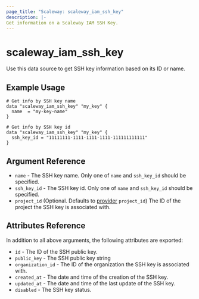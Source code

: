 ```yaml
---
page_title: "Scaleway: scaleway_iam_ssh_key"
description: |-
Get information on a Scaleway IAM SSH Key.
---
```


# scaleway_iam_ssh_key

Use this data source to get SSH key information based on its ID or name.

## Example Usage

```hcl
# Get info by SSH key name
data "scaleway_iam_ssh_key" "my_key" {
  name  = "my-key-name"
}

# Get info by SSH key id
data "scaleway_iam_ssh_key" "my_key" {
  ssh_key_id = "11111111-1111-1111-1111-111111111111"
}
```

## Argument Reference

- `name` - The SSH key name. Only one of `name` and `ssh_key_id` should be specified.
- `ssh_key_id` - The SSH key id. Only one of `name` and `ssh_key_id` should be specified.
- `project_id` (Optional. Defaults to [provider](../index.md#arguments-reference) `project_id`) The ID of the project the SSH
  key is associated with.

## Attributes Reference

In addition to all above arguments, the following attributes are exported:

- `id` - The ID of the SSH public key.
- `public_key` - The SSH public key string
- `organization_id` - The ID of the organization the SSH key is associated with.
- `created_at` - The date and time of the creation of the SSH key.
- `updated_at` - The date and time of the last update of the SSH key.
- `disabled` - The SSH key status.
